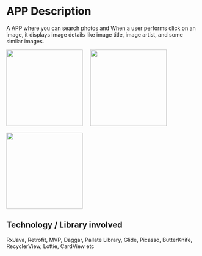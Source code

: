 # APP Description #
A APP where you can search photos and When a user performs  click on an image, it displays image details like image title, image artist, and some similar images.


<img width="200" src="https://user-images.githubusercontent.com/4134043/35295573-6bcbd292-0047-11e8-8225-4798e4efda29.png">     <img width="200" src="https://user-images.githubusercontent.com/4134043/35295574-6bd65492-0047-11e8-8c69-a1815318df47.png"> 


<img width="200" src="https://user-images.githubusercontent.com/4134043/35295575-6be04f9c-0047-11e8-9f84-0498a1c66f01.jpg">

## Technology / Library involved ##
RxJava, Retrofit,  MVP, Daggar, Pallate Library, Glide, Picasso, ButterKnife, RecyclerView, Lottie, CardView etc  

